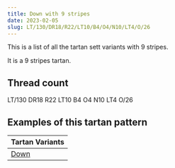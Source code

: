 ```yaml
---
title: Down with 9 stripes
date: 2023-02-05
slug: LT/130/DR18/R22/LT10/B4/O4/N10/LT4/O/26
---
```

This is a list of all the tartan sett variants with 9 stripes.

It is a 9 stripes tartan.


## Thread count
LT/130 DR18 R22 LT10 B4 O4 N10 LT4 O/26

## Examples of this tartan pattern

| Tartan Variants |
|---------------|
| [Down](/variants/lt/130/dr18/r22/lt10/b4/o4/n10/lt4/o/26-b5480b0-dr401000-lt806050-n808080-od09060-rc00000)||

